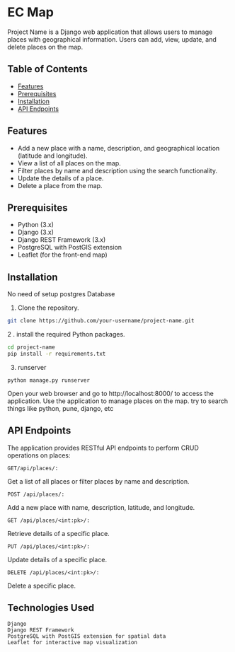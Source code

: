 # EC Map


Project Name is a Django web application that allows users to manage places with geographical information. Users can add, view, update, and delete places on the map.

## Table of Contents

- [Features](#features)
- [Prerequisites](#prerequisites)
- [Installation](#installation)
- [API Endpoints](#api-endpoints)

## Features

- Add a new place with a name, description, and geographical location (latitude and longitude).
- View a list of all places on the map.
- Filter places by name and description using the search functionality.
- Update the details of a place.
- Delete a place from the map.

## Prerequisites

- Python (3.x)
- Django (3.x)
- Django REST Framework (3.x)
- PostgreSQL with PostGIS extension
- Leaflet (for the front-end map)

## Installation
No need of setup postgres Database
1. Clone the repository.

```bash
git clone https://github.com/your-username/project-name.git
```
2 . install the required Python packages.
``` bash
cd project-name
pip install -r requirements.txt
```
3. runserver
```
python manage.py runserver
```

Open your web browser and go to http://localhost:8000/ to access the application.
Use the application to manage places on the map.
try to search things like python, pune, django, etc
## API Endpoints

The application provides RESTful API endpoints to perform CRUD operations on places:
```api 
GET/api/places/:
```
Get a list of all places or filter places by name and description.
```
POST /api/places/:
```
Add a new place with name, description, latitude, and longitude.
```
GET /api/places/<int:pk>/:
```
Retrieve details of a specific place.
```
PUT /api/places/<int:pk>/: 
```
Update details of a specific place.
```
DELETE /api/places/<int:pk>/:
```
Delete a specific place.

## Technologies Used

    Django
    Django REST Framework
    PostgreSQL with PostGIS extension for spatial data
    Leaflet for interactive map visualization
